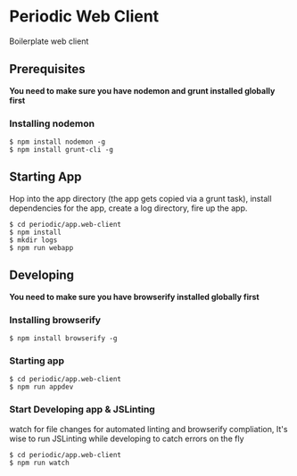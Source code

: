 Periodic Web Client
========================================

Boilerplate web client

## Prerequisites
**You need to make sure you have nodemon and grunt installed globally first**

### Installing nodemon
    $ npm install nodemon -g
    $ npm install grunt-cli -g

## Starting App
Hop into the app directory (the app gets copied via a grunt task), install dependencies for the app, create a log directory, fire up the app.

    $ cd periodic/app.web-client
    $ npm install
    $ mkdir logs
    $ npm run webapp
    
## Developing
**You need to make sure you have browserify installed globally first**

### Installing browserify
    $ npm install browserify -g

### Starting app 
    $ cd periodic/app.web-client
    $ npm run appdev

### Start Developing app & JSLinting
watch for file changes for automated linting and browserify compliation, It's wise to run JSLinting while developing to catch errors on the fly

    $ cd periodic/app.web-client
    $ npm run watch